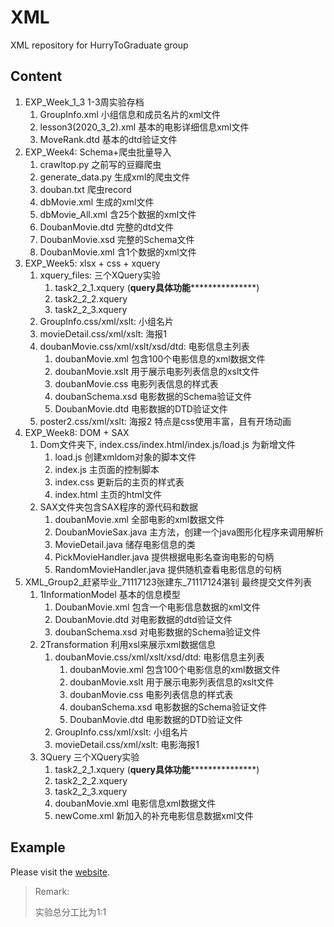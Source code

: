# XML
XML repository for HurryToGraduate group

## Content
1. EXP_Week_1_3 1-3周实验存档
   1. GroupInfo.xml 小组信息和成员名片的xml文件
   2. lesson3(2020_3_2).xml 基本的电影详细信息xml文件
   3. MoveRank.dtd 基本的dtd验证文件
2. EXP_Week4: Schema+爬虫批量导入
   1. crawltop.py 之前写的豆瓣爬虫
   2. generate_data.py 生成xml的爬虫文件
   3. douban.txt 爬虫record
   4. dbMovie.xml 生成的xml文件
   5. dbMovie_All.xml 含25个数据的xml文件
   6. DoubanMovie.dtd 完整的dtd文件
   7. DoubanMovie.xsd 完整的Schema文件
   8. DoubanMovie.xml 含1个数据的xml文件
3. EXP_Week5: xlsx + css + xquery
   1. xquery_files: 三个XQuery实验
      1. task2_2_1.xquery (******query具体功能*********************)
      2. task2_2_2.xquery 
      3. task2_2_3.xquery 
   2. GroupInfo.css/xml/xslt: 小组名片
   3. movieDetail.css/xml/xslt: 海报1
   4. doubanMovie.css/xml/xslt/xsd/dtd: 电影信息主列表
      1. doubanMovie.xml 包含100个电影信息的xml数据文件
      2. doubanMovie.xslt 用于展示电影列表信息的xslt文件
      3. doubanMovie.css 电影列表信息的样式表
      4. doubanSchema.xsd 电影数据的Schema验证文件
      5. DoubanMovie.dtd 电影数据的DTD验证文件
   5. poster2.css/xml/xslt: 海报2 特点是css使用丰富，且有开场动画
4. EXP_Week8: DOM + SAX
   1. Dom文件夹下, index.css/index.html/index.js/load.js 为新增文件
      1. load.js 创建xmldom对象的脚本文件
      2. index.js 主页面的控制脚本
      3. index.css 更新后的主页的样式表
      4. index.html 主页的html文件
   2. SAX文件夹包含SAX程序的源代码和数据
      1. doubanMovie.xml 全部电影的xml数据文件
      2. DoubanMovieSax.java 主方法，创建一个java图形化程序来调用解析
      3. MovieDetail.java 储存电影信息的类
      4. PickMovieHandler.java 提供根据电影名查询电影的句柄
      5. RandomMovieHandler.java 提供随机查看电影信息的句柄
5. XML_Group2_赶紧毕业_71117123张建东_71117124湛钊 最终提交文件列表
   1. 1InformationModel 基本的信息模型
      1. DoubanMovie.xml 包含一个电影信息数据的xml文件
      2. DoubanMovie.dtd 对电影数据的dtd验证文件
      3. doubanSchema.xsd 对电影数据的Schema验证文件
   2. 2Transformation 利用xsl来展示xml数据信息
      1. doubanMovie.css/xml/xslt/xsd/dtd: 电影信息主列表
         1. doubanMovie.xml 包含100个电影信息的xml数据文件
         2. doubanMovie.xslt 用于展示电影列表信息的xslt文件
         3. doubanMovie.css 电影列表信息的样式表
         4. doubanSchema.xsd 电影数据的Schema验证文件
         5. DoubanMovie.dtd 电影数据的DTD验证文件
      2. GroupInfo.css/xml/xslt: 小组名片
      3. movieDetail.css/xml/xslt: 电影海报1
   1. 3Query  三个XQuery实验
      1. task2_2_1.xquery (******query具体功能*********************)
      2. task2_2_2.xquery 
      3. task2_2_3.xquery 
      4. doubanMovie.xml 电影信息xml数据文件
      5. newCome.xml 新加入的补充电影信息数据xml文件

      
## Example

Please visit the [website](zjdx1998.com/xmlexp).

> Remark:
>
> 实验总分工比为1:1
